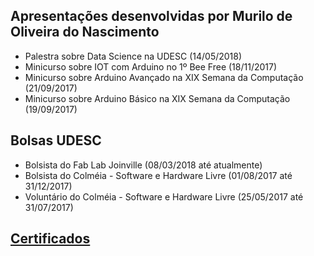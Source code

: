 ## Apresentações desenvolvidas por Murilo de Oliveira do Nascimento

* Palestra sobre Data Science na UDESC (14/05/2018)
* Minicurso sobre IOT com Arduino no 1º Bee Free (18/11/2017)
* Minicurso sobre Arduino Avançado na XIX Semana da Computação (21/09/2017)
* Minicurso sobre Arduino Básico na XIX Semana da Computação (19/09/2017)

## Bolsas UDESC

* Bolsista do Fab Lab Joinville (08/03/2018 até atualmente)
* Bolsista do Colméia - Software e Hardware Livre (01/08/2017 até 31/12/2017)
* Voluntário do Colméia - Software e Hardware Livre (25/05/2017 até 31/07/2017)

## [Certificados](https://github.com/murilooon/UDESC/tree/master/Certificados)
